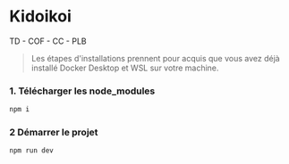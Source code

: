 
# Kidoikoi
TD - COF - CC - PLB
>Les étapes d'installations prennent pour acquis que vous avez déjà installé Docker Desktop et WSL sur votre machine.

### 1. Télécharger les node_modules
```bash
npm i
```
### 2 Démarrer le projet
```bash
npm run dev
```